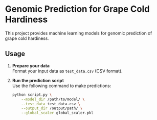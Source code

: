 # Genomic Prediction for Grape Cold Hardiness

This project provides machine learning models for genomic prediction of grape cold hardiness.

## Usage

1. **Prepare your data**  
   Format your input data as `test_data.csv` (CSV format).

2. **Run the prediction script**  
   Use the following command to make predictions:

   ```bash
   python script.py \
       --model_dir /path/to/model/ \
       --test_data test_data.csv \
       --output_dir /output/path/ \
       --global_scaler global_scaler.pkl
    ```